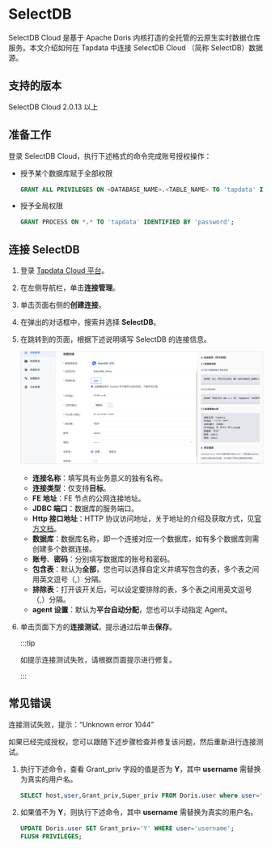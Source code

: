 # SelectDB

SelectDB Cloud 是基于 Apache Doris 内核打造的全托管的云原生实时数据仓库服务。本文介绍如何在 Tapdata 中连接 SelectDB Cloud （简称 SelectDB）数据源。

## 支持的版本

SelectDB Cloud 2.0.13 以上


## 准备工作

登录 SelectDB Cloud，执行下述格式的命令完成账号授权操作：

* 授予某个数据库赋于全部权限
   ```sql
   GRANT ALL PRIVILEGES ON <DATABASE_NAME>.<TABLE_NAME> TO 'tapdata' IDENTIFIED BY 'password';
   ```
* 授予全局权限
  ```sql
  GRANT PROCESS ON *.* TO 'tapdata' IDENTIFIED BY 'password';
  ```


## 连接 SelectDB

1. 登录 [Tapdata Cloud 平台](https://cloud.tapdata.net/console/v3/)。

2. 在左侧导航栏，单击**连接管理**。

3. 单击页面右侧的**创建连接**。

4. 在弹出的对话框中，搜索并选择 **SelectDB**。

5. 在跳转到的页面，根据下述说明填写 SelectDB 的连接信息。

   ![连接 SelectDB](../../../images/connect_selectdb.png)

    - **连接名称**：填写具有业务意义的独有名称。
    - **连接类型**：仅支持**目标**。
    - **FE 地址**：FE 节点的公网连接地址。
    - **JDBC 端口**：数据库的服务端口。
    - **Http 接口地址**：HTTP 协议访问地址，关于地址的介绍及获取方式，见[官方文档](https://cn.selectdb.com/cloud-docs/%E4%BD%BF%E7%94%A8%E6%8C%87%E5%8D%97/%E8%BF%9E%E6%8E%A5%E4%BB%93%E5%BA%93)。
    - **数据库**：数据库名称，即一个连接对应一个数据库，如有多个数据库则需创建多个数据连接。
    - **账号**、**密码**：分别填写数据库的账号和密码。
    - **包含表**：默认为**全部**，您也可以选择自定义并填写包含的表，多个表之间用英文逗号（,）分隔。
    - **排除表**：打开该开关后，可以设定要排除的表，多个表之间用英文逗号（,）分隔。
    - **agent 设置**：默认为**平台自动分配**，您也可以手动指定 Agent。

6. 单击页面下方的**连接测试**，提示通过后单击**保存**。

   :::tip

   如提示连接测试失败，请根据页面提示进行修复。

   :::



## 常见错误

连接测试失败，提示：“Unknown error 1044”

如果已经完成授权，您可以跟随下述步骤检查并修复该问题，然后重新进行连接测试。

1. 执行下述命令，查看 Grant_priv 字段的值是否为 **Y**，其中 **username** 需替换为真实的用户名。

   ```sql
   SELECT host,user,Grant_priv,Super_priv FROM Doris.user where user='username';
   ```



2. 如果值不为 **Y**，则执行下述命令，其中 **username** 需替换为真实的用户名。

   ```sql
   UPDATE Doris.user SET Grant_priv='Y' WHERE user='username';
   FLUSH PRIVILEGES;
   ```

   
